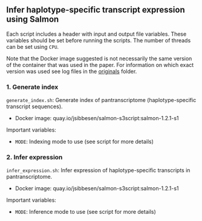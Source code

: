 ## Infer haplotype-specific transcript expression using Salmon

Each script includes a header with input and output file variables. These variables should be set before running the scripts. The number of threads can be set using `CPU`. 

Note that the Docker image suggested is not necessarily the same version of the container that was used in the paper. For information on which exact version was used see log files in the [originals](https://github.com/jonassibbesen/vgrna-project-paper/tree/main/originals) folder. 



### 1. Generate index

`generate_index.sh`: Generate index of pantranscriptome (haplotype-specific transcript sequences).

* Docker image: quay.io/jsibbesen/salmon-s3script:salmon-1.2.1-s1

Important variables:

* `MODE`: Indexing mode to use (see script for more details)



### 2. Infer expression

`infer_expression.sh`: Infer expression of haplotype-specific transcripts in pantranscriptome.

* Docker image: quay.io/jsibbesen/salmon-s3script:salmon-1.2.1-s1

Important variables:

* `MODE`: Inference mode to use (see script for more details)
